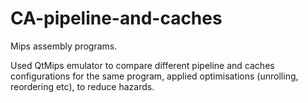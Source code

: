 # CA-pipeline-and-caches
Mips assembly programs. 

Used QtMips emulator to compare different pipeline and caches configurations for the same program, applied optimisations (unrolling, reordering etc), to reduce hazards.
